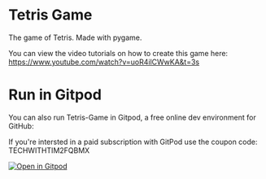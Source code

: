 # Tetris Game
The game of Tetris. Made with pygame.

You can view the video tutorials on how to create this game here: https://www.youtube.com/watch?v=uoR4ilCWwKA&t=3s

# Run in Gitpod

You can also run Tetris-Game in Gitpod, a free online dev environment for GitHub:

If you're intersted in a paid subscription with GitPod use the coupon code: TECHWITHTIM2FQBMX


[![Open in Gitpod](https://gitpod.io/button/open-in-gitpod.svg)](https://gitpod.io/#https://github.com/techwithtim/Tetris-Game/blob/master/main.py)
